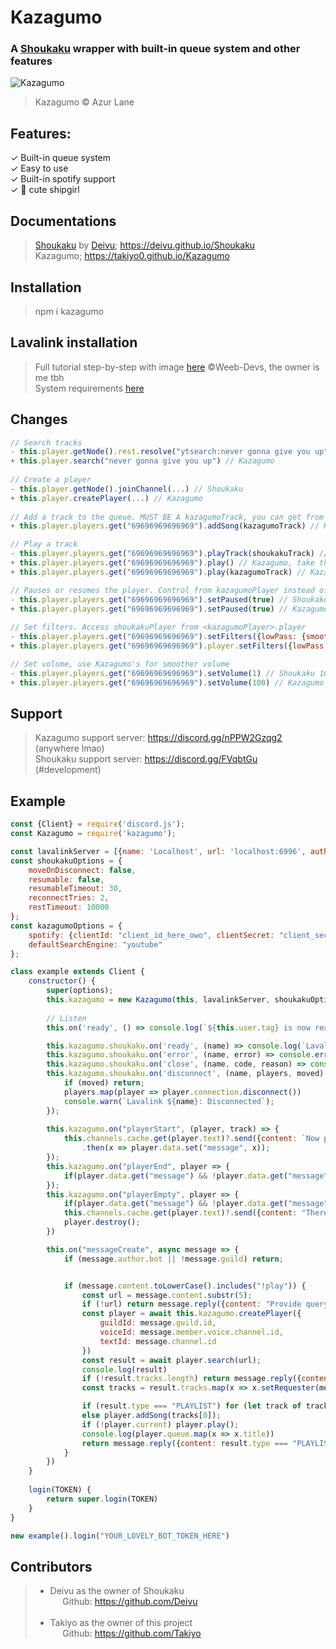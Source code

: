 # Kazagumo

### A [Shoukaku](https://github.com/Deivu/Shoukaku) wrapper with built-in queue system and other features

![Kazagumo](https://i.imgur.com/jfVSvHj.png)
> Kazagumo © Azur Lane

## Features:

✓ Built-in queue system  
✓ Easy to use  
✓ Built-in spotify support  
✓ 💖 cute shipgirl

## Documentations

> [Shoukaku](https://github.com/Deivu/Shoukaku) by [Deivu](https://github.com/Deivu);  https://deivu.github.io/Shoukaku   
> Kazagumo; https://takiyo0.github.io/Kazagumo

## Installation

> npm i kazagumo

## Lavalink installation

> Full tutorial step-by-step with image [here](https://github.com/Weeb-Devs/Laffey/blob/main/readme/LAVALINK_INSTALLATION.md) ©Weeb-Devs, the owner is me tbh   
> System requirements [here](https://github.com/freyacodes/Lavalink#requirements)

## Changes
```javascript
// Search tracks
- this.player.getNode().rest.resolve("ytsearch:never gonna give you up") // Shoukaku
+ this.player.search("never gonna give you up") // Kazagumo
    
// Create a player
- this.player.getNode().joinChannel(...) // Shoukaku
+ this.player.createPlayer(...) // Kazagumo
    
// Add a track to the queue. MUST BE A kazagumoTrack, you can get from <kazagumoPlayer>.search()
+ this.player.players.get("69696969696969").addSong(kazagumoTrack) // Kazagumo

// Play a track
- this.player.players.get("69696969696969").playTrack(shoukakuTrack) // Shoukaku
+ this.player.players.get("69696969696969").play() // Kazagumo, take the first song on queue
+ this.player.players.get("69696969696969").play(kazagumoTrack) // Kazagumo, will unshift current song and forceplay this song

// Pauses or resumes the player. Control from kazagumoPlayer instead of shoukakuPlayer
- this.player.players.get("69696969696969").setPaused(true) // Shoukaku
+ this.player.players.get("69696969696969").setPaused(true) // Kazagumo
    
// Set filters. Access shoukakuPlayer from <kazagumoPlayer>.player
- this.player.players.get("69696969696969").setFilters({lowPass: {smoothing: 2}}) // Shoukaku
+ this.player.players.get("69696969696969").player.setFilters({lowPass: {smoothing: 2}}) // Kazagumo

// Set volume, use Kazagumo's for smoother volume
- this.player.players.get("69696969696969").setVolume(1) // Shoukaku 100% volume
+ this.player.players.get("69696969696969").setVolume(100) // Kazagumo 100% volume
```

## Support
> Kazagumo support server: https://discord.gg/nPPW2Gzqg2 (anywhere lmao)   
> Shoukaku support server: https://discord.gg/FVqbtGu (#development)

## Example

```javascript
const {Client} = require('discord.js');
const Kazagumo = require('kazagumo');

const lavalinkServer = [{name: 'Localhost', url: 'localhost:6996', auth: 'you_weeb_indeed', secure: false}];
const shoukakuOptions = {
    moveOnDisconnect: false,
    resumable: false,
    resumableTimeout: 30,
    reconnectTries: 2,
    restTimeout: 10000
};
const kazagumoOptions = {
    spotify: {clientId: "client_id_here_owo", clientSecret: "client_secret_here_owo"},
    defaultSearchEngine: "youtube"
};

class example extends Client {
    constructor() {
        super(options);
        this.kazagumo = new Kazagumo(this, lavalinkServer, shoukakuOptions, kazagumoOptions);
        
        // Listen
        this.on('ready', () => console.log(`${this.user.tag} is now ready!`));

        this.kazagumo.shoukaku.on('ready', (name) => console.log(`Lavalink ${name}: Ready!`));
        this.kazagumo.shoukaku.on('error', (name, error) => console.error(`Lavalink ${name}: Error Caught,`, error));
        this.kazagumo.shoukaku.on('close', (name, code, reason) => console.warn(`Lavalink ${name}: Closed, Code ${code}, Reason ${reason || 'No reason'}`));
        this.kazagumo.shoukaku.on('disconnect', (name, players, moved) => {
            if (moved) return;
            players.map(player => player.connection.disconnect())
            console.warn(`Lavalink ${name}: Disconnected`);
        });
        
        this.kazagumo.on("playerStart", (player, track) => {
            this.channels.cache.get(player.text)?.send({content: `Now playing ${track.title} by ${track.author} [<@!${track.requester}>]`})
                .then(x => player.data.set("message", x));
        });
        this.kazagumo.on("playerEnd", player => {
            if(player.data.get("message") && !player.data.get("message").deleted) player.data.get("message").delete().catch(() => null);
        });
        this.kazagumo.on("playerEmpty", player => {
            if(player.data.get("message") && !player.data.get("message").deleted) player.data.get("message").delete().catch(() => null);
            this.channels.cache.get(player.text)?.send({content: "There's no queue left"});
            player.destroy();
        })

        this.on("messageCreate", async message => {
            if (message.author.bot || !message.guild) return;


            if (message.content.toLowerCase().includes("!play")) {
                const url = message.content.substr(5);
                if (!url) return message.reply({content: "Provide query"});
                const player = await this.kazagumo.createPlayer({
                    guildId: message.guild.id,
                    voiceId: message.member.voice.channel.id,
                    textId: message.channel.id
                })
                const result = await player.search(url);
                console.log(result)
                if (!result.tracks.length) return message.reply({content: "No result was found"})
                const tracks = result.tracks.map(x => x.setRequester(message.author))

                if (result.type === "PLAYLIST") for (let track of tracks) player.addSong(track);
                else player.addSong(tracks[0]);
                if (!player.current) player.play();
                console.log(player.queue.map(x => x.title))
                return message.reply({content: result.type === "PLAYLIST" ? `Queued ${tracks.length} from ${result.playlistName}` : `Queued ${tracks[0].title}`})
            }
        })
    }
    
    login(TOKEN) {
        return super.login(TOKEN)
    }
}

new example().login("YOUR_LOVELY_BOT_TOKEN_HERE")
```

## Contributors
> - Deivu as the owner of Shoukaku   
>   &nbsp;&nbsp;&nbsp;&nbsp; Github: https://github.com/Deivu    
>   &nbsp;
> - Takiyo as the owner of this project   
>   &nbsp;&nbsp;&nbsp;&nbsp; Github: https://github.com/Takiyo